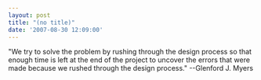 ```yaml
---
layout: post
title: "(no title)"
date: '2007-08-30 12:09:00'
---
```


"We try to solve the problem by rushing through the design process so that enough time is left at the end of the project to uncover the errors that were made because we rushed through the design process." --Glenford J. Myers <br>